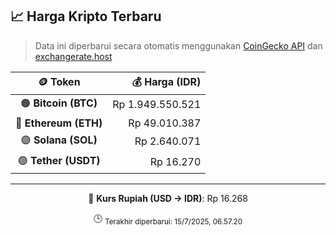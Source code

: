 

<!-- HARGA_KRIPTO -->
## 📈 Harga Kripto Terbaru

> Data ini diperbarui secara otomatis menggunakan [CoinGecko API](https://www.coingecko.com/) dan [exchangerate.host](https://exchangerate.host/)

<div align="center">

| 🪙 Token | 💰 Harga (IDR) |
|:------:|---------------:|
| 🟠 **Bitcoin (BTC)**   | Rp 1.949.550.521 |
| 🔵 **Ethereum (ETH)**  | Rp 49.010.387 |
| 🟣 **Solana (SOL)**    | Rp 2.640.071 |
| 🟢 **Tether (USDT)**   | Rp 16.270 |

---

💱 **Kurs Rupiah (USD → IDR)**: Rp 16.268

🕒 <sub>Terakhir diperbarui: 15/7/2025, 06.57.20</sub>

</div>
<!-- /HARGA_KRIPTO -->